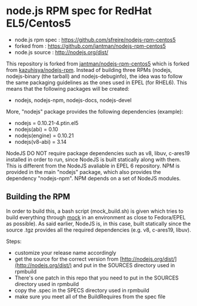 #  node.js RPM spec for RedHat EL5/Centos5
* node.js rpm spec : https://github.com/sfreire/nodejs-rpm-centos5
* forked from : https://github.com/jantman/nodejs-rpm-centos5
* node.js source   : http://nodejs.org/dist/

This repository is forked from [jantman/nodejs-rpm-centos5](https://github.com/jantman/nodejs-rpm-centos5) which is forked from [kazuhisya/nodejs-rpm](https://github.com/kazuhisya/nodejs-rpm).
Instead of building three RPMs (nodejs, nodejs-binary (the tarball) and nodejs-debuginfo), the idea was to follow the same packaging guidelines as the ones used in EPEL (for RHEL6).
This means that the following packages will be created:
 - nodejs, nodejs-npm, nodejs-docs, nodejs-devel

More, "nodejs" package provides the following dependencies (example):
- nodejs = 0.10.21-4.ptin.el5
- nodejs(abi) = 0.10
- nodejs(engine) = 0.10.21
- nodejs(v8-abi) = 3.14

NodeJS DO NOT require package dependencies such as v8, libuv, c-ares19 installed in order to run, since NodeJS is built statically along with them. This is different from the NodeJS avaliable in EPEL 6 repository.
NPM is provided in the main "nodejs" package, which also provides the dependency "nodejs-npm".
NPM depends on a set of NodeJS modules. 

## Building the RPM

In order to build this, a bash script (mock_build.sh) is given which tries to build everything through [mock](http://fedoraproject.org/wiki/Projects/Mock) in an environment as close to Fedora/EPEL as possible).
As said earlier, NodeJS is, in this case, built statically since the source .tgz provides all the required dependencies (e.g. v8, c-ares19, libuv).

Steps:
* customize your release name accordingly
* get the source for the correct version from [http://nodejs.org/dist/](http://nodejs.org/dist/) and put in the SOURCES directory used in rpmbuild
* There's one patch in this repo that you need to put in the SOURCES directory used in rpmbuild
* copy the .spec in the SPECS directory used in rpmbuild
* make sure you meet all of the BuildRequires from the spec file
